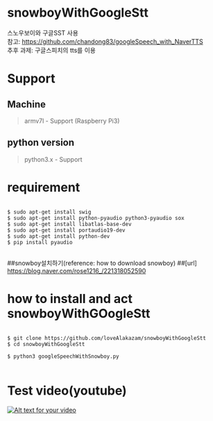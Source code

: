 # snowboyWithGoogleStt<br>

스노우보이와 구글SST 사용<br>
참고: https://github.com/chandong83/googleSpeech_with_NaverTTS<br>
추후 과제: 구글스피치의 tts를 이용<br>

Support
===

Machine
------

> armv7l - Support (Raspberry Pi3)<br>

python version
------
>  python3.x - Support<br>

requirement
===

<pre>
<code>
$ sudo apt-get install swig
$ sudo apt-get install python-pyaudio python3-pyaudio sox
$ sudo apt-get install libatlas-base-dev
$ sudo apt-get install portaudio19-dev
$ sudo apt-get install python-dev
$ pip install pyaudio
</code>
</pre>
##snowboy설치하기(reference: how to download snowboy)
##[url] https://blog.naver.com/rose1216_/221318052590


how to install and act snowboyWithGOogleStt
===
<pre>
<code>
$ git clone https://github.com/loveAlakazam/snowboyWithGoogleStt
$ cd snowboyWithGoogleStt

$ python3 googleSpeechWithSnowboy.py
</code>
</pre>

Test video(youtube)
===

[![Alt text for your video](https://img.youtube.com/vi/T-GD71CLPCUjo/0.jpg)](http://youtube.com/watch?v=GD71CLPCUjo)
<br>

